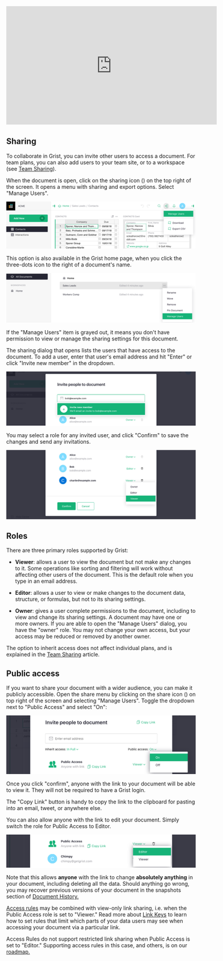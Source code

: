 <iframe width="560" height="315" src="https://www.youtube.com/embed/vJpcC3-FHF8?rel=0" frameborder="0" allow="accelerometer; autoplay; encrypted-media; gyroscope; picture-in-picture" allowfullscreen></iframe>

## Sharing

To collaborate in Grist, you can invite other users to access a document. For team plans,
you can also add users to your team site, or to a workspace (see
[Team Sharing](team-sharing.md)).

When the document is open, click on the sharing icon
(<span class="grist-icon" style="--icon: var(--icon-Share)"></span>)
on the top right of the screen. It opens a menu with sharing and export
options. Select "Manage Users".

![sharing-doc-menu](images/sharing/sharing-doc-menu.png)

This option is also available in the Grist home page, when you click the three-dots icon to the right of a document's name.

![sharing-doclist-menu](images/sharing/sharing-doclist-menu.png)

If the "Manage Users" item is grayed out, it means you don't have permission to
view or manage the sharing settings for this document.

The sharing dialog that opens lists the users that have access to the
document. To add a user, enter that user's email address and hit "Enter" or click
"Invite new member" in the dropdown.

![sharing-add-user](images/sharing/sharing-add-user.png)

You may select a role for any invited user, and click "Confirm" to save the changes and send any invitations.

![sharing-roles](images/sharing/sharing-roles.png)

## Roles

There are three primary roles supported by Grist:

- **Viewer**: allows a user to view the document but not make any changes to
  it. Some operations like sorting and filtering will work without affecting
  other users of the document. This is the default role when you type in an email address.

- **Editor**: allows a user to view or make changes to the document data, structure, or formulas,
  but not to its sharing settings.

- **Owner**: gives a user complete permissions to the document, including to view and change its
  sharing settings. A document may have one or more owners. If you are able to open the
  "Manage Users" dialog, you have the "owner" role. You may not change your own
  access, but your access may be reduced or removed by another owner.


The option to inherit access does not affect individual plans, and is explained
in the [Team Sharing](team-sharing.md) article.

## Public access

If you want to share your document with a wider audience, you can make it publicly accessible.
Open the share menu by clicking on the share icon 
(<span class="grist-icon" style="--icon: var(--icon-Share)"></span>) on top right of the
screen and selecting "Manage Users". Toggle the dropdown next to "Public Access" and select "On":

<span class="screenshot-large">*![public access toggle](./images/newsletters/2020-09/public-access-toggle.png)*</span>

Once you click "confirm", anyone with the link to your document
will be able to view it. They will not be required to have a Grist login.

The "Copy Link" button is handy to copy the link to the clipboard for
pasting into an email, tweet, or anywhere else.

You can also allow anyone with the link to edit your document. Simply 
switch the role for Public Access to Editor.

<span class="screenshot-large">*![public access editor](./images/newsletters/2020-09/public-access-editor.png)*
</span>

Note that this allows **anyone** with the link to change
**absolutely anything** in your document, including deleting all the 
data. Should anything go wrong, you may recover previous versions of your 
document in the snapshots section of
[Document History.](./automatic-backups.md#examining-backups)

[Access rules](access-rules.md) may be combined with view-only link sharing, 
i.e. when the Public Access role is set to "Viewer." Read more about 
[Link Keys](../access-rules.md/#link-keys) to learn how to set rules that
limit which parts of your data users may see when accessing your document
via a particular link.

Access Rules do not support restricted link sharing when Public Access
is set to "Editor." Supporting access rules in this case, and others,
is on our [roadmap.](https://github.com/gristlabs/grist-core/issues/36)
